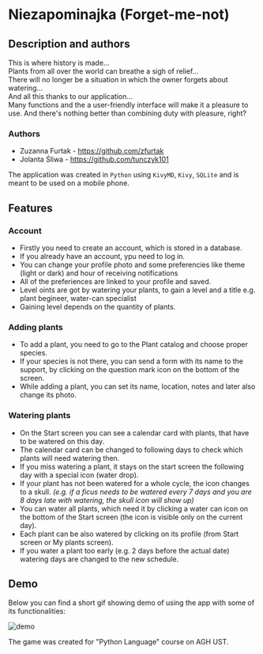 # Niezapominajka (Forget-me-not)

## Description and authors

This is where history is made... \
Plants from all over the world can breathe a sigh of relief...\
There will no longer be a situation in which the owner forgets about watering... \
And all this thanks to our application... \
Many functions and the a user-friendly interface will make it a pleasure to use.
And there's nothing better than combining duty with pleasure, right?

### Authors
- Zuzanna Furtak - https://github.com/zfurtak
- Jolanta Śliwa - https://github.com/tunczyk101

The application was created in `Python` using `KivyMD`, `Kivy`, `SQLite` and is meant to be used on a mobile phone.

## Features
### Account
- Firstly you need to create an account, which is stored in a database.
- If you already have an account, ypu need to log in.
- You can change your profile photo and some preferencies like theme (light or dark) and hour of receiving notifications
- All of the preferiences are linked to your profile and saved.
- Level oints are got by watering your plants, to gain a level and a title e.g. plant begineer, water-can specialist
- Gaining level depends on the quantity of plants.
### Adding plants
- To add a plant, you need to go to the Plant catalog and choose proper species.
- If your species is not there, you can send a form with its name to the support, by clicking on the question mark icon on the bottom of the screen.
- While adding a plant, you can set its name, location, notes and later also change its photo.
### Watering plants
- On the Start screen you can see a calendar card with plants, that have to be watered on this day.
- The calendar card can be changed to following days to check which plants will need watering then.
- If you miss watering a plant, it stays on the start screen the following day with a special icon (water drop).
- If your plant has not been watered for a whole cycle, the icon changes to a skull. _(e.g. if a ficus needs to be watered every 7 days and you are 8 days late with watering, the skull icon will show up)_
- You can water all plants, which need it by clicking a water can icon on the bottom of the Start screen (the icon is visible only on the current day).
- Each plant can be also watered by clicking on its profile (from Start screen or My plants screen).
- If you water a plant too early (e.g. 2 days before the actual date) watering days are changed to the new schedule.


## Demo
Below you can find a short gif showing demo of using the app with some of its functionalities:

![demo](https://user-images.githubusercontent.com/92310164/195376132-9077c015-f2e1-48c5-bfaf-cfb01394fa2f.gif)


The game was created for "Python Language" course on AGH UST.
